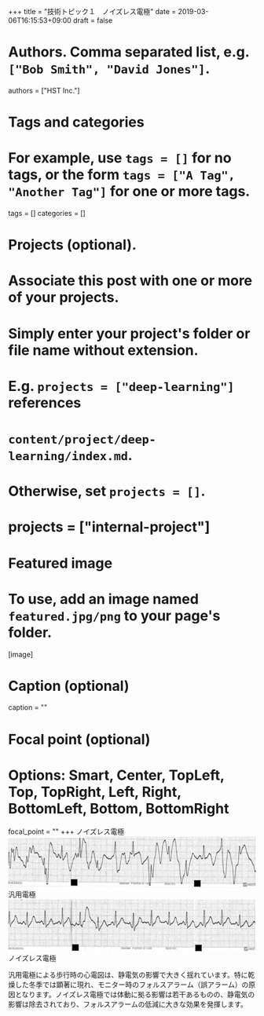 +++
title = "技術トピック１　ノイズレス電極"
date = 2019-03-06T16:15:53+09:00
draft = false

# Authors. Comma separated list, e.g. `["Bob Smith", "David Jones"]`.
authors = ["HST Inc."]

# Tags and categories
# For example, use `tags = []` for no tags, or the form `tags = ["A Tag", "Another Tag"]` for one or more tags.
tags = []
categories = []

# Projects (optional).
#   Associate this post with one or more of your projects.
#   Simply enter your project's folder or file name without extension.
#   E.g. `projects = ["deep-learning"]` references 
#   `content/project/deep-learning/index.md`.
#   Otherwise, set `projects = []`.
# projects = ["internal-project"]

# Featured image
# To use, add an image named `featured.jpg/png` to your page's folder. 
[image]
  # Caption (optional)
  caption = ""

  # Focal point (optional)
  # Options: Smart, Center, TopLeft, Top, TopRight, Left, Right, BottomLeft, Bottom, BottomRight
  focal_point = ""
+++
ノイズレス電極
![standard](standard.png)
汎用電極
![Noiseless](noiseless.png)
ノイズレス電極    

汎用電極による歩行時の心電図は、静電気の影響で大きく揺れています。特に乾燥した冬季では顕著に現れ、モニター時のフォルスアラーム（誤アラーム）の原因となります。ノイズレス電極では体動に拠る影響は若干あるものの、静電気の影響は除去されており、フォルスアラームの低減に大きな効果を発揮します。

